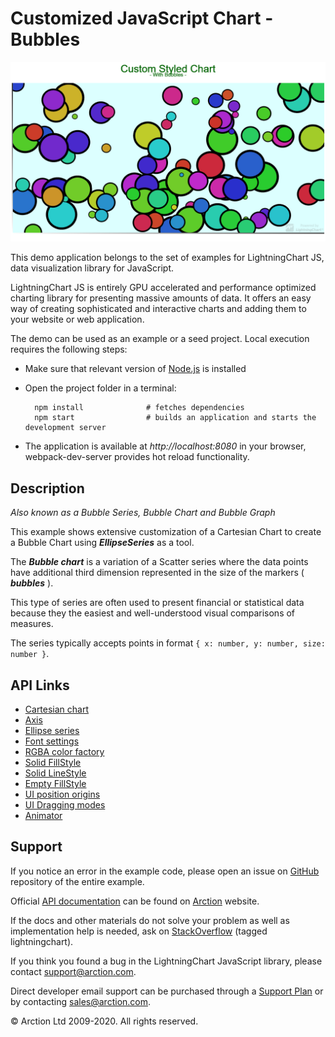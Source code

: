 # Customized JavaScript Chart - Bubbles

![Customized JavaScript Chart - Bubbles](custom.png)

This demo application belongs to the set of examples for LightningChart JS, data visualization library for JavaScript.

LightningChart JS is entirely GPU accelerated and performance optimized charting library for presenting massive amounts of data. It offers an easy way of creating sophisticated and interactive charts and adding them to your website or web application.

The demo can be used as an example or a seed project. Local execution requires the following steps:

- Make sure that relevant version of [Node.js](https://nodejs.org/en/download/) is installed
- Open the project folder in a terminal:

        npm install              # fetches dependencies
        npm start                # builds an application and starts the development server

- The application is available at *http://localhost:8080* in your browser, webpack-dev-server provides hot reload functionality.


## Description

*Also known as a Bubble Series, Bubble Chart and Bubble Graph*

This example shows extensive customization of a Cartesian Chart to create a Bubble Chart using ***EllipseSeries*** as a tool.

The ***Bubble chart*** is a variation of a Scatter series where the data points have additional third dimension represented in the size of the markers ( ***bubbles*** ).

This type of series are often used to present financial or statistical data because they the easiest and well-understood visual comparisons of measures.

The series typically accepts points in format `{ x: number, y: number, size: number }`.


## API Links

* [Cartesian chart]
* [Axis]
* [Ellipse series]
* [Font settings]
* [RGBA color factory]
* [Solid FillStyle]
* [Solid LineStyle]
* [Empty FillStyle]
* [UI position origins]
* [UI Dragging modes]
* [Animator]


## Support

If you notice an error in the example code, please open an issue on [GitHub][0] repository of the entire example.

Official [API documentation][1] can be found on [Arction][2] website.

If the docs and other materials do not solve your problem as well as implementation help is needed, ask on [StackOverflow][3] (tagged lightningchart).

If you think you found a bug in the LightningChart JavaScript library, please contact support@arction.com.

Direct developer email support can be purchased through a [Support Plan][4] or by contacting sales@arction.com.

[0]: https://github.com/Arction/
[1]: https://www.arction.com/lightningchart-js-api-documentation/
[2]: https://www.arction.com
[3]: https://stackoverflow.com/questions/tagged/lightningchart
[4]: https://www.arction.com/support-services/

© Arction Ltd 2009-2020. All rights reserved.


[Cartesian chart]: https://www.arction.com/lightningchart-js-api-documentation/v3.1.0/classes/chartxy.html
[Axis]: https://www.arction.com/lightningchart-js-api-documentation/v3.1.0/classes/axis.html
[Ellipse series]: https://www.arction.com/lightningchart-js-api-documentation/v3.1.0/classes/ellipseseries.html
[Font settings]: https://www.arction.com/lightningchart-js-api-documentation/v3.1.0/classes/fontsettings.html
[RGBA color factory]: https://www.arction.com/lightningchart-js-api-documentation/v3.1.0/globals.html#colorrgba
[Solid FillStyle]: https://www.arction.com/lightningchart-js-api-documentation/v3.1.0/classes/solidfill.html
[Solid LineStyle]: https://www.arction.com/lightningchart-js-api-documentation/v3.1.0/classes/solidline.html
[Empty FillStyle]: https://www.arction.com/lightningchart-js-api-documentation/v3.1.0/globals.html#emptyfill
[UI position origins]: https://www.arction.com/lightningchart-js-api-documentation/v3.1.0/globals.html#uiorigins
[UI Dragging modes]: https://www.arction.com/lightningchart-js-api-documentation/v3.1.0/enums/uidraggingmodes.html
[Animator]: https://www.arction.com/lightningchart-js-api-documentation/v3.1.0/globals.html#animator

